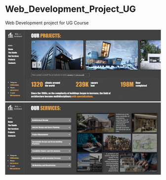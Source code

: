 # Web_Development_Project_UG
Web Development project for UG Course 

![Our Projects Page](images/README%20screenshots/Projects-Preview.png)
![Our Services Page](images/README%20screenshots/Services-Preview.png)